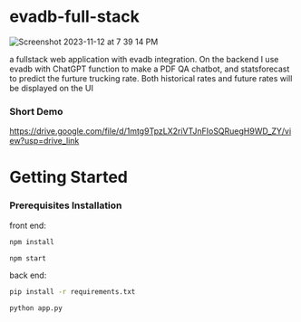 # evadb-full-stack
![Screenshot 2023-11-12 at 7 39 14 PM](https://github.com/haoranx3/evadb-full-stack/assets/32619085/80dcdf9a-042e-48cd-a7ee-7a61687a52a4)

a fullstack web application with evadb integration. On the backend I use evadb with ChatGPT function to make a PDF QA chatbot, and statsforecast to predict the furture trucking rate. Both historical rates and future rates will be displayed on the UI
### Short Demo
https://drive.google.com/file/d/1mtg9TpzLX2riVTJnFIoSQRuegH9WD_ZY/view?usp=drive_link
# Getting Started
### Prerequisites Installation
front end:
  ```sh
  npm install
  ```
```sh
npm start
  ```
back end:
```sh
pip install -r requirements.txt
  ```

```sh
python app.py
  ```

